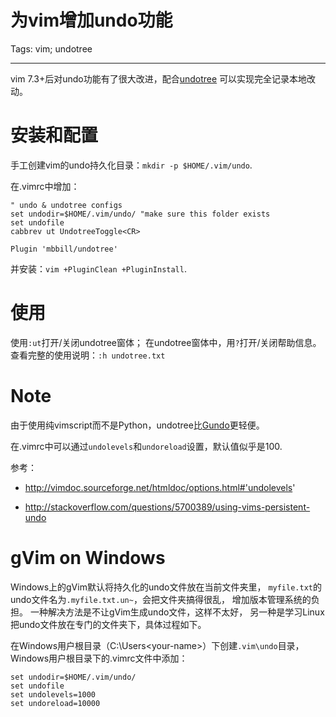 # 为vim增加undo功能
Tags: vim; undotree

------

vim 7.3+后对undo功能有了很大改进，配合[undotree](https://github.com/mbbill/undotree)
可以实现完全记录本地改动。

# 安装和配置

手工创建vim的undo持久化目录：`mkdir -p $HOME/.vim/undo`.

在.vimrc中增加：

```
" undo & undotree configs
set undodir=$HOME/.vim/undo/ "make sure this folder exists
set undofile
cabbrev ut UndotreeToggle<CR>

Plugin 'mbbill/undotree'
```

并安装：`vim +PluginClean +PluginInstall`.

# 使用

使用`:ut`打开/关闭undotree窗体；
在undotree窗体中，用`?`打开/关闭帮助信息。
查看完整的使用说明：`:h undotree.txt`

# Note

由于使用纯vimscript而不是Python，undotree比[Gundo](http://sjl.bitbucket.org/gundo.vim/)更轻便。

在.vimrc中可以通过`undolevels`和`undoreload`设置，默认值似乎是100.

参考：

* http://vimdoc.sourceforge.net/htmldoc/options.html#'undolevels'

* http://stackoverflow.com/questions/5700389/using-vims-persistent-undo

# gVim on Windows

Windows上的gVim默认将持久化的undo文件放在当前文件夹里，
`myfile.txt`的undo文件名为`.myfile.txt.un~`，会把文件夹搞得很乱，
增加版本管理系统的负担。
一种解决方法是不让gVim生成undo文件，这样不太好，
另一种是学习Linux把undo文件放在专门的文件夹下，具体过程如下。

在Windows用户根目录（C:\Users\<your-name>）下创建`.vim\undo`目录，
Windows用户根目录下的.vimrc文件中添加：
```
set undodir=$HOME/.vim/undo/
set undofile
set undolevels=1000
set undoreload=10000
```
